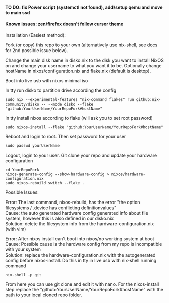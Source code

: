 #### TO DO: fix Power script (systemctl not found), add/setup qemu and move to main ssd

#### Known issues: zen/firefox doesn't follow cursor theme

Installation (Easiest method):

Fork (or copy) this repo to your own (alternatively use nix-shell, see docs for 2nd possible issue below).  

Change the main disk name in disko.nix to the disk you want to install NixOS on and change your username to what you want it to be. Optionally change hostName in nixos/configuration.nix and flake.nix (default is desktop).   

Boot into live usb with nixos minimal iso  

In tty run disko to partition drive according the config
```
sudo nix --experimental-features "nix-command flakes" run github:nix-community/disko -- --mode disko --flake "github:YourUserName/YourRepoFork#hostName"
```
In tty install nixos according to flake (will ask you to set root password)
```
sudo nixos-install --flake "github:YourUserName/YourRepoFork#hostName"
```
Reboot and login to root. Then set password for your user
```
sudo passwd yourUserName
```
Logout, login to your user. Git clone your repo and update your hardware configuration 
```
cd YourRepoFork
nixos-generate-config --show-hardware-config > nixos/hardware-configuration.nix
sudo nixos-rebuild switch --flake .
```

Possible Issues:  

Error: The last command, nixos-rebuild, has the error "the option filesystems / .device has conflicting definitionvalues"  
Cause: the auto generated hardware config generated info about file system, however this is also defined in our disko.nix  
Solution: delete the filesystem info from the hardware-configuration.nix (with vim)  

Error: After nixos install can't boot into nixos/no working system at boot  
Cause: Possible cause is the hardware config from my repo is incompatible with your system  
Solution: replace the hardware-configuration.nix with the autogenerated config before nixos-install. Do this in tty in live usb with nix-shell running command 

```
nix-shell -p git
```

From here you can use git clone and edit it with nano. For the nixos-install step replace the "github:YourUserName/YourRepoFork#hostName" with the path to your local cloned repo folder. 
